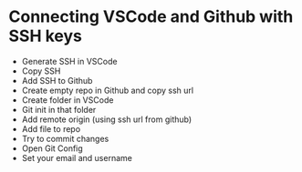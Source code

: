 # Connecting VSCode and Github with SSH keys

- Generate SSH in VSCode
- Copy SSH
- Add SSH to Github
- Create empty repo in Github and copy ssh url
- Create folder in VSCode
- Git init in that folder
- Add remote origin (using ssh url from github)
- Add file to repo
- Try to commit changes
- Open Git Config
- Set your email and username